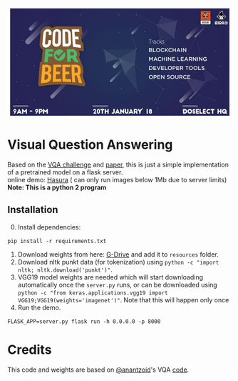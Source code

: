 ![ Code For Beer Event Logo](hackathon.jpg "FYI: Our team had a total of 12 beers")
# Visual Question Answering

Based on the [VQA challenge](http://www.visualqa.org/) and [paper](http://arxiv.org/pdf/1505.00468v6.pdf), this is just a simple implementation of a pretrained model on a flask server.<br>
online demo: [Hasura](https://app.debris23.hasura-app.io/) ( can only run images below 1Mb due to server limits)<br>
**Note: This is a python 2 program**

## Installation

0. Install dependencies:
```python2
pip install -r requirements.txt
```
1. Download weights from here: [G-Drive](https://drive.google.com/file/d/0B3b69xdtpDT8U2dwajNKOEhUWUU/view?usp=sharing) and add it to `resources` folder.
2. Download nltk punkt data (for tokenization) using `python -c "import nltk; nltk.download('punkt')"`.
3. VGG19 model weights are needed which will start downloading automatically once the `server.py` runs, or can be downloaded using `python -c "from keras.applications.vgg19 import VGG19;VGG19(weights='imagenet')"`. Note that this will happen only once
4. Run the demo.
```python2
FLASK_APP=server.py flask run -h 0.0.0.0 -p 8000
```

# Credits
This code and weights are based on [@anantzoid](https://github.com/anantzoid)'s VQA [code](https://github.com/anantzoid/VQA-Keras-Visual-Question-Answering).
